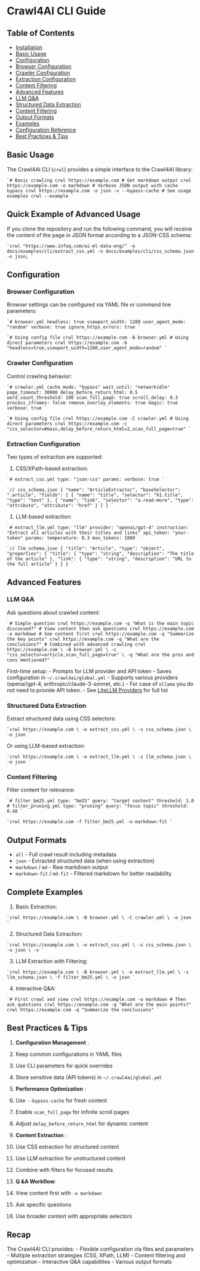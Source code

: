 # Crawl4AI CLI Guide

## Table of Contents

  * [Installation](#installation)
  * [Basic Usage](#basic-usage)
  * [Configuration](#configuration)
  * [Browser Configuration](#browser-configuration)
  * [Crawler Configuration](#crawler-configuration)
  * [Extraction Configuration](#extraction-configuration)
  * [Content Filtering](#content-filtering)
  * [Advanced Features](#advanced-features)
  * [LLM Q&A](#llm-qa)
  * [Structured Data Extraction](#structured-data-extraction)
  * [Content Filtering](#content-filtering-1)
  * [Output Formats](#output-formats)
  * [Examples](#examples)
  * [Configuration Reference](#configuration-reference)
  * [Best Practices & Tips](#best-practices--tips)



## Basic Usage

The Crawl4AI CLI (`crwl`) provides a simple interface to the Crawl4AI library:

```
`# Basic crawling crwl https://example.com # Get markdown output crwl https://example.com -o markdown # Verbose JSON output with cache bypass crwl https://example.com -o json -v --bypass-cache # See usage examples crwl --example `
```

## Quick Example of Advanced Usage

If you clone the repository and run the following command, you will receive the content of the page in JSON format according to a JSON-CSS schema:

```
`crwl "https://www.infoq.com/ai-ml-data-eng/" -e docs/examples/cli/extract_css.yml -s docs/examples/cli/css_schema.json -o json; `
```

## Configuration

### Browser Configuration

Browser settings can be configured via YAML file or command line parameters:

```
`# browser.yml headless: true viewport_width: 1280 user_agent_mode: "random" verbose: true ignore_https_errors: true `
```

```
`# Using config file crwl https://example.com -B browser.yml # Using direct parameters crwl https://example.com -b "headless=true,viewport_width=1280,user_agent_mode=random" `
```

### Crawler Configuration

Control crawling behavior:

```
`# crawler.yml cache_mode: "bypass" wait_until: "networkidle" page_timeout: 30000 delay_before_return_html: 0.5 word_count_threshold: 100 scan_full_page: true scroll_delay: 0.3 process_iframes: false remove_overlay_elements: true magic: true verbose: true `
```

```
`# Using config file crwl https://example.com -C crawler.yml # Using direct parameters crwl https://example.com -c "css_selector=#main,delay_before_return_html=2,scan_full_page=true" `
```

### Extraction Configuration

Two types of extraction are supported:

  1. CSS/XPath-based extraction: 

```
`# extract_css.yml type: "json-css" params: verbose: true `
```




```
`// css_schema.json { "name": "ArticleExtractor", "baseSelector": ".article", "fields": [ { "name": "title", "selector": "h1.title", "type": "text" }, { "name": "link", "selector": "a.read-more", "type": "attribute", "attribute": "href" } ] } `
```

  1. LLM-based extraction: 

```
`# extract_llm.yml type: "llm" provider: "openai/gpt-4" instruction: "Extract all articles with their titles and links" api_token: "your-token" params: temperature: 0.3 max_tokens: 1000 `
```




```
`// llm_schema.json { "title": "Article", "type": "object", "properties": { "title": { "type": "string", "description": "The title of the article" }, "link": { "type": "string", "description": "URL to the full article" } } } `
```

## Advanced Features

### LLM Q&A

Ask questions about crawled content:

```
`# Simple question crwl https://example.com -q "What is the main topic discussed?" # View content then ask questions crwl https://example.com -o markdown # See content first crwl https://example.com -q "Summarize the key points" crwl https://example.com -q "What are the conclusions?" # Combined with advanced crawling crwl https://example.com \ -B browser.yml \ -c "css_selector=article,scan_full_page=true" \ -q "What are the pros and cons mentioned?" `
```

First-time setup: - Prompts for LLM provider and API token - Saves configuration in `~/.crawl4ai/global.yml` - Supports various providers (openai/gpt-4, anthropic/claude-3-sonnet, etc.) - For case of `ollama` you do not need to provide API token. - See [LiteLLM Providers](https://docs.litellm.ai/docs/providers) for full list

### Structured Data Extraction

Extract structured data using CSS selectors:

```
`crwl https://example.com \ -e extract_css.yml \ -s css_schema.json \ -o json `
```

Or using LLM-based extraction:

```
`crwl https://example.com \ -e extract_llm.yml \ -s llm_schema.json \ -o json `
```

### Content Filtering

Filter content for relevance:

```
`# filter_bm25.yml type: "bm25" query: "target content" threshold: 1.0 # filter_pruning.yml type: "pruning" query: "focus topic" threshold: 0.48 `
```

```
`crwl https://example.com -f filter_bm25.yml -o markdown-fit `
```

## Output Formats

  * `all` - Full crawl result including metadata
  * `json` - Extracted structured data (when using extraction)
  * `markdown` / `md` - Raw markdown output
  * `markdown-fit` / `md-fit` - Filtered markdown for better readability



## Complete Examples

  1. Basic Extraction: 

```
`crwl https://example.com \ -B browser.yml \ -C crawler.yml \ -o json `
```

  2. Structured Data Extraction: 

```
`crwl https://example.com \ -e extract_css.yml \ -s css_schema.json \ -o json \ -v `
```

  3. LLM Extraction with Filtering: 

```
`crwl https://example.com \ -B browser.yml \ -e extract_llm.yml \ -s llm_schema.json \ -f filter_bm25.yml \ -o json `
```

  4. Interactive Q&A: 

```
`# First crawl and view crwl https://example.com -o markdown # Then ask questions crwl https://example.com -q "What are the main points?" crwl https://example.com -q "Summarize the conclusions" `
```




## Best Practices & Tips

  1. **Configuration Management** :
  2. Keep common configurations in YAML files
  3. Use CLI parameters for quick overrides
  4. Store sensitive data (API tokens) in `~/.crawl4ai/global.yml`

  5. **Performance Optimization** :

  6. Use `--bypass-cache` for fresh content
  7. Enable `scan_full_page` for infinite scroll pages
  8. Adjust `delay_before_return_html` for dynamic content

  9. **Content Extraction** :

  10. Use CSS extraction for structured content
  11. Use LLM extraction for unstructured content
  12. Combine with filters for focused results

  13. **Q &A Workflow**:

  14. View content first with `-o markdown`
  15. Ask specific questions
  16. Use broader context with appropriate selectors



## Recap

The Crawl4AI CLI provides: - Flexible configuration via files and parameters - Multiple extraction strategies (CSS, XPath, LLM) - Content filtering and optimization - Interactive Q&A capabilities - Various output formats
